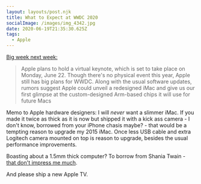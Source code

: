 ```yaml
---
layout: layouts/post.njk
title: What to Expect at WWDC 2020
socialImage: /images/img_4342.jpg
date: 2020-06-19T21:35:30.625Z
tags:
  - Apple
---
```

[Big week next week:](https://www.macrumors.com/guide/wwdc-2020-what-to-expect/)

> Apple plans to hold a virtual keynote, which is set to take place on Monday, June 22. Though there's no physical event this year, Apple still has big plans for WWDC. Along with the usual software updates, rumors suggest Apple could unveil a redesigned iMac and give us our first glimpse at the custom-designed Arm-based chips it will use for future Macs

Memo to Apple hardware designers: I will *never* want a slimmer iMac. If you made it twice as thick as it is now but shipped it with a kick ass camera - I don't know, borrowed from your iPhone chasis maybe? - that would be a tempting reason to upgrade my 2015 iMac. Once less USB cable and extra Logitech camera mounted on top is reason to upgrade, besides the usual performance improvements.

Boasting about a 1.5mm thick computer? To borrow from Shania Twain - [that don't impress me much](https://www.youtube.com/watch?v=mqFLXayD6e8).

And please ship a new Apple TV.
